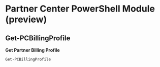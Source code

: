# Partner Center PowerShell Module (preview) #

## Get-PCBillingProfile ##

**Get Partner Billing Profile**

    Get-PCBillingProfile



